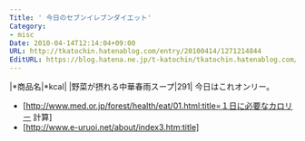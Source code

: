 ```yaml
---
Title: ' 今日のセブンイレブンダイエット'
Category:
- misc
Date: 2010-04-14T12:14:04+09:00
URL: http://tkatochin.hatenablog.com/entry/20100414/1271214844
EditURL: https://blog.hatena.ne.jp/t-katochin/tkatochin.hatenablog.com/atom/entry/6653586347154753777
---
```


|*商品名|*kcal|
|野菜が摂れる中華春雨スープ|291|
今日はこれオンリー。
- [http://www.med.or.jp/forest/health/eat/01.html:title=１日に必要なカロリー 計算]
- [http://www.e-uruoi.net/about/index3.htm:title]
